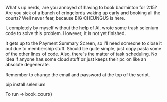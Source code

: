 What's up nerds, are you annoyed of having to book badminton for 2:15?
Are you sick of a bunch of cringelords waking up early and booking all the courts?
Well never fear, because BIG CHEUNGUS is here.

I, completely by myself without the help of AI, wrote some trash selenium code to solve this problem.
However, it is not yet finished. 

It gets up to the Payment Summary Screen, so I'll need someone to close it out due to membership stuff.
Should be quite simple, just copy pasta some of the other lines of code.
Also, there's the matter of task scheduling. No idea if anyone has some cloud stuff or just keeps their pc on like an absolute degenerate.

Remember to change the email and password at the top of the script.

pip install selenium

To run
  => book_court()
